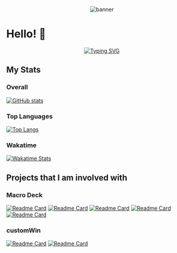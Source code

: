 <p align="center"><img src="https://user-images.githubusercontent.com/86447165/226178579-e9bb452d-4adc-4382-9edd-427d9c8bc037.png" alt="banner" /></p>

# Hello! 👋
<p align="center"><a href="https://git.io/typing-svg"><img src="https://readme-typing-svg.demolab.com?font=Fira+Code&pause=1000&center=true&vCenter=true&width=900&lines=I'm+jbcarreon123%2C+a+developer+that+develop+open-source+projects+as+a+hobby.;I'm+part+of+the+Macro+Deck+development+team." alt="Typing SVG" /></a></p>

## My Stats
### Overall
[![GitHub stats](https://github-readme-stats.vercel.app/api?username=jbcarreon123&theme=dark)](https://github.com/anuraghazra/github-readme-stats)
### Top Languages
[![Top Langs](https://github-readme-stats.vercel.app/api/top-langs/?username=jbcarreon123&theme=dark)](https://github.com/anuraghazra/github-readme-stats)
### Wakatime
[![Wakatime Stats](https://github-readme-stats.vercel.app/api/wakatime?username=@0b44475e-2a53-45cc-859d-11f3950db594&theme=dark)](https://github.com/anuraghazra/github-readme-stats)

## Projects that I am involved with
### Macro Deck
[![Readme Card](https://github-readme-stats.vercel.app/api/pin/?username=Macro-Deck-App&repo=Macro-Deck&theme=dark&show_owner=true)](https://github.com/Macro-Deck-App/Macro-Deck) [![Readme Card](https://github-readme-stats.vercel.app/api/pin/?username=Macro-Deck-App&repo=Macro-Deck-Extensions&theme=dark&show_owner=true)](https://github.com/Macro-Deck-App/Macro-Deck-Extensions) [![Readme Card](https://github-readme-stats.vercel.app/api/pin/?username=jbcarreon123&repo=WebNowPlaying-Redux-Macro-Deck&theme=dark)](https://github.com/jbcarreon123/WebNowPlaying-Redux-Macro-Deck) [![Readme Card](https://github-readme-stats.vercel.app/api/pin/?username=jbcarreon123&repo=MacroDeck2-AHKPlugin&theme=dark)](https://github.com/jbcarreon123/MacroDeck2-AHKPlugin) [![Readme Card](https://github-readme-stats.vercel.app/api/pin/?username=jbcarreon123&repo=MacroDeck2-ShareXPlugin&theme=dark)](https://github.com/jbcarreon123/MacroDeck2-ShareXPlugin)
### customWin
[![Readme Card](https://github-readme-stats.vercel.app/api/pin/?username=customWin&repo=customIcons&theme=dark&show_owner=true)](https://github.com/customWin/customIcons) [![Readme Card](https://github-readme-stats.vercel.app/api/pin/?username=customWin&repo=driveIconPatcher&theme=dark&show_owner=true)](https://github.com/customWin/driveIconPatcher)
